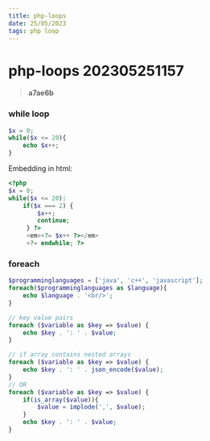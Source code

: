 ```yaml
---
title: php-loops
date: 25/05/2023
tags: php loop 
---
```


# **php-loops** 202305251157 
> **a7ae6b**

  
### while loop
```PHP
$x = 0;
while($x <= 20){
    echo $x++;
}
```

Embedding in html:
```php
<?php
$x = 0;
while($x <= 20):
    if($x === 2) {
        $x++;
        continue;
     } ?>
     <em><?= $x++ ?></em>
     <?= endwhile; ?>
```
### foreach

```php
$programminglanguages = ['java', 'c++', 'javascript'];
foreach($programminglanguages as $language){
    echo $language . '<br/>';
}

// key value pairs
foreach ($variable as $key => $value) {
    echo $key . ': ' . $value;
}

// if array contains nested arrays
foreach ($variable as $key => $value) {
    echo $key . ': ' . json_encode($value);
}
// OR
foreach ($variable as $key => $value) {
    if(is_array($value)){
        $value = implode(',', $value);
    }
    echo $key . ': ' . $value;
}
```




